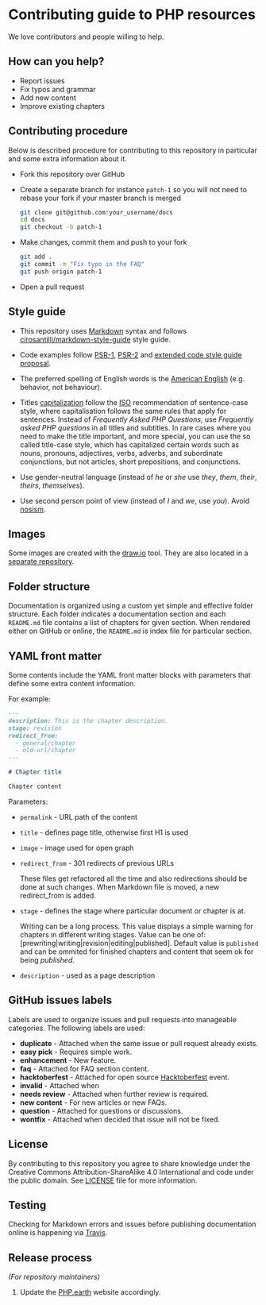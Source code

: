 # Contributing guide to PHP resources

We love contributors and people willing to help.

## How can you help?

* Report issues
* Fix typos and grammar
* Add new content
* Improve existing chapters

## Contributing procedure

Below is described procedure for contributing to this repository in particular
and some extra information about it.

* Fork this repository over GitHub
* Create a separate branch for instance `patch-1` so you will not need to
  rebase your fork if your master branch is merged

  ```bash
  git clone git@github.com:your_username/docs
  cd docs
  git checkout -b patch-1
  ```
* Make changes, commit them and push to your fork

  ```bash
  git add .
  git commit -m "Fix typo in the FAQ"
  git push origin patch-1
  ```
* Open a pull request

## Style guide

* This repository uses [Markdown](https://daringfireball.net/projects/markdown/)
  syntax and follows
  [cirosantilli/markdown-style-guide](http://www.cirosantilli.com/markdown-style-guide/)
  style guide.

* Code examples follow [PSR-1](http://www.php-fig.org/psr/psr-2/),
  [PSR-2](http://www.php-fig.org/psr/psr-2/) and
  [extended code style guide proposal](https://github.com/php-fig/fig-standards/blob/master/proposed/extended-coding-style-guide.md).

* The preferred spelling of English words is the [American
  English](https://en.wikipedia.org/wiki/American_English) (e.g. behavior, not
  behaviour).

* Titles [capitalization](https://en.wikipedia.org/wiki/Letter_case#Headings_and_publication_titles)
  follow the [ISO](https://www.iso.org) recommendation of sentence-case style,
  where capitalisation follows the same rules that apply for sentences. Instead
  of *Frequently Asked PHP Questions*, use *Frequently asked PHP questions* in
  all titles and subtitles. In rare cases where you need to make the title important,
  and more special, you can use the so called title-case style, which has
  capitalized certain words such as nouns, pronouns, adjectives, verbs, adverbs,
  and subordinate conjunctions, but not articles, short prepositions, and
  conjunctions.

* Use gender-neutral language (instead of *he* or *she* use *they*, *them*,
  *their*, *theirs*, *themselves*).

* Use second person point of view (instead of *I* and *we*, use *you*). Avoid
  [nosism](https://en.wikipedia.org/wiki/Nosism).

## Images

Some images are created with the [draw.io](https://www.draw.io) tool. They are
also located in a [separate repository](https://github.com/php-earth/PHP.earth).

## Folder structure

Documentation is organized using a custom yet simple and effective folder
structure. Each folder indicates a documentation section and each `README.md`
file contains a list of chapters for given section. When rendered either on GitHub
or online, the `README.md` is index file for particular section.

## YAML front matter

Some contents include the YAML front matter blocks with parameters that define
some extra content information.

For example:

```Markdown
---
description: This is the chapter description.
stage: revision
redirect_from:
  - general/chapter
  - old-url/chapter
---

# Chapter title

Chapter content
```

Parameters:

* `permalink` - URL path of the content
* `title` - defines page title, otherwise first H1 is used
* `image` - image used for open graph
* `redirect_from` - 301 redirects of previous URLs

  These files get refactored all the time and also redirections should be done
  at such changes. When Markdown file is moved, a new redirect_from is added.

* `stage` - defines the stage where particular document or chapter is at.

  Writing can be a long process. This value displays a simple warning for chapters
  in different writing stages. Value can be one of:
  [prewriting|writing|revision|editing|published]. Default value is `published`
  and can be ommited for finished chapters and content that seem ok for being
  *published*.
* `description` - used as a page description

## GitHub issues labels

Labels are used to organize issues and pull requests into manageable categories.
The following labels are used:

* **duplicate** - Attached when the same issue or pull request already exists.
* **easy pick** - Requires simple work.
* **enhancement** - New feature.
* **faq** - Attached for FAQ section content.
* **hacktoberfest** - Attached for open source
  [Hacktoberfest](https://hacktoberfest.digitalocean.com/) event.
* **invalid** - Attached when
* **needs review** - Attached when further review is required.
* **new content** - For new articles or new FAQs.
* **question** - Attached for questions or discussions.
* **wontfix** - Attached when decided that issue will not be fixed.

## License

By contributing to this repository you agree to share knowledge under the
Creative Commons Attribution-ShareAlike 4.0 International and code under the
public domain. See [LICENSE](https://github.com/php-earth/docs/blob/master/LICENSE)
file for more information.

## Testing

Checking for Markdown errors and issues before publishing documentation online
is happening via [Travis](https://travis-ci.org/php-earth/docs).

## Release process

*(For repository maintainers)*

1. Update the [PHP.earth](https://php.earth/doc) website accordingly.
